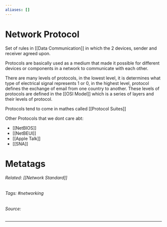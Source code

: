 ```yaml
---
aliases: []
---
```

# Network Protocol

Set of rules in [[Data Communication]] in which the 2 devices, sender and receiver agreed upon. 

Protocols are basically used as a medium that made it possible for different devices or components in a network to communicate with each other.

There are many levels of protocols, in the lowest level, it is determines what type of electrical signal represents 1 or 0, in the highest level, protocol defines the exchange of email from one country to another. These levels of protocols are defined in the [[OSI Model]] which is a series of layers and their levels of protocol.

Protocols tend to come in mathes called [[Protocol Suites]]

Other Protocols that we dont care abt:
- [[NetBIOS]]
- [[NetBEUI]]
- [[Apple Talk]]
- [[SNA]]


# Metatags
###### Related: [[Network Standard]]
###### Tags: #networking
###### Source: 

---


